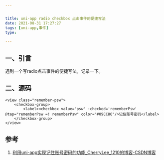 ```yaml
---


title: uni-app radio checkbox 点击事件的便捷写法
date: 2021-08-31 17:27:27
tags: [uni-app,事件]
type:

---
```



## 一、引言

遇到一个写radio点击事件的便捷写法，记录一下。

## 二、源码

```
<view class="remember-psw">
	<checkbox-group>
		<label><checkbox value="psw" :checked='rememberPsw' @tap="rememberPsw =! rememberPsw" color="#09CC86"/>记住账号密码</label>
	</checkbox-group>
</view>
```


## 参考

1. [利用uni-app实现记住账号密码的功能_CherryLee_1210的博客-CSDN博客](https://blog.csdn.net/CherryLee_1210/article/details/86716326)
